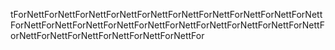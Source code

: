 tForNettForNettForNettForNettForNettForNettForNettForNettForNettForNettForNettForNettForNettForNettForNettForNettForNettForNettForNettForNettForNettForNettForNettForNettForNettForNettFor
